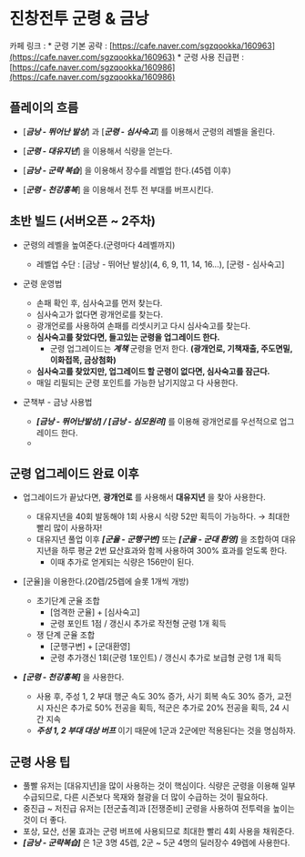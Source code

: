 # 진창전투 군령 & 금낭

카페 링크 : 
    * 군령 기본 공략 : [https://cafe.naver.com/sgzqookka/160963](https://cafe.naver.com/sgzqookka/160963)
    * 군령 사용 진급편 : [https://cafe.naver.com/sgzqookka/160986](https://cafe.naver.com/sgzqookka/160986)

## 플레이의 흐름

* [___금낭 - 뛰어난 발상___] 과 [___군령 - 심사숙고___] 를 이용해서 군령의 레벨을 올린다.

* [___군령 - 대유지년___] 을 이용해서 식량을 얻는다.

* [___금낭 - 군략 복습___] 을 이용해서 장수를 레벨업 한다.(45렙 이후)

* [___군령 - 천강홍복___] 을 이용해서 전투 전 부대를 버프시킨다.

## 초반 빌드 (서버오픈 ~ 2주차)

* 군령의 레벨을 높여준다.(군령마다 4레벨까지)
    * 레벨업 수단 : [금낭 - 뛰어난 발상](4, 6, 9, 11, 14, 16...), [군령 - 심사숙고]

* 군령 운영법
    * 손패 확인 후, 심사숙고를 먼저 찾는다.
    * 심사숙고가 없다면 광개언로를 찾는다.
    * 광개언로를 사용하여 손패를 리셋시키고 다시 심사숙고를 찾는다.
    * __심사숙고를 찾았다면, 들고있는 군령을 업그레이드 한다.__
        * 군령 업그레이드는 ___계책___ 군령을 먼저 한다. __(광개언로, 기책재출, 주도면밀, 이화접목, 금상첨화)__
    * __심사숙고를 찾았지만, 업그레이드 할 군령이 없다면, 심사숙고를 잠근다.__
    * 매일 리필되는 군령 포인트를 가능한 남기지않고 다 사용한다.

* 군책부 - 금낭 사용법
    * ___[금낭 - 뛰어난발상] / [금낭 - 심모원려]___ 를 이용해 광개언로를 우선적으로 업그레이드 한다.
    * 

## 군령 업그레이드 완료 이후

* 업그레이드가 끝났다면, __광개언로__ 를 사용해서 __대유지년__ 을 찾아 사용한다.
    * 대유지년을 40회 발동해야 1회 사용시 식량 52만 획득이 가능하다. → 최대한 빨리 많이 사용하자!
    * 대유지년 풀업 이후 ___[군율 - 군행구변]___ 또는 ___[군율 - 군대 환영]___ 을 조합하여 대유지년을 하루 평균 2번 묘산효과와 함께 사용하여 300% 효과를 얻도록 한다.
        * 이때 추가로 얻게되는 식량은 156만이 된다.

* [군율]을 이용한다.(20렙/25렙에 슬롯 1개씩 개방)
    * 초기단계 군율 조합
        * [엄격한 군율] + [심사숙고]
        * 군령 포인트 1점 / 갱신시 추가로 작전형 군령 1개 획득
    * 쟁 단계 군율 조합
        * [군행구변] + [군대환영]
        * 군령 추가갱신 1회(군령 1포인트) / 갱신시 추가로 보급형 군령 1개 획득

* ___[군령 - 천강홍복]___ 을 사용한다.
    * 사용 후, 주성 1, 2 부대 행군 속도 30% 증가, 사기 회복 속도 30% 증가, 교전 시 자신은 추가로 50% 전공을 획득, 적군은 추가로 20% 전공을 획득, 24 시간 지속
    * ___주성 1, 2 부대 대상 버프___ 이기 때문에 1군과 2군에만 적용된다는 것을 명심하자.
## 군령 사용 팁

* 풀빨 유저는 [대유지년]을 많이 사용하는 것이 핵심이다. 식량은 군령을 이용해 일부 수급되므로, 다른 시즌보다 목재와 철광을 더 많이 수급하는 것이 필요하다.
* 중진급 ~ 저진급 유저는 [전군출격]과 [전쟁준비] 군령을 사용하여 전투력을 높이는것이 더 좋다.
* 포상, 묘산, 선물 효과는 군령 버프에 사용되므로 최대한 빨리 4회 사용을 채워준다.
* ___[금낭 - 군략복습]___ 은 1군 3명 45렙, 2군 ~ 5군 4명의 딜러장수 49렙에 사용한다.